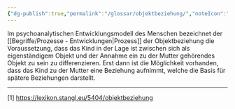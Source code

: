 ```yaml
---
{"dg-publish":true,"permalink":"/glossar/objektbeziehung/","noteIcon":"3","created":"2023-05-16T20:02:59.367+02:00","updated":"2023-06-04T21:52:43.917+02:00"}
---
```

 

Im psychoanalytischen Entwicklungsmodell des Menschen bezeichnet der [[Begriffe/Prozesse - Entwicklungen\|Prozess]] der Objektbeziehung die Voraussetzung, dass das Kind in der Lage ist zwischen sich als eigenständigem Objekt und der Annahme ein zu der Mutter gehörendes Objekt zu sein zu differenzieren. Erst dann ist die Möglichkeit vorhanden, dass das Kind zu der Mutter eine Beziehung aufnimmt, welche die Basis für spätere Beziehungen darstellt.



---
[1] https://lexikon.stangl.eu/5404/objektbeziehung